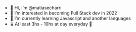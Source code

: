 - 👋 Hi, I’m @matiasecharri
- 👀 I’m interested in becoming Full Stack dev in 2022
- 🌱 I’m currently learning Javascript and another languages
- ⌛ At least 3hs - 10hs at day everyday 🤯

<!---
matiasecharri/matiasecharri is a ✨ special ✨ repository because its `README.md` (this file) appears on your GitHub profile.
You can click the Preview link to take a look at your changes.
--->
